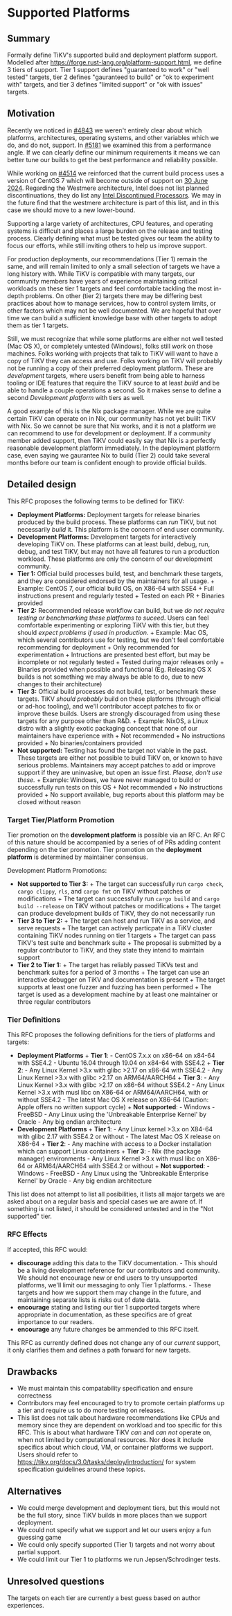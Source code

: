 # Supported Platforms

## Summary

Formally define TiKV's supported build and deployment platform support. Modelled
after https://forge.rust-lang.org/platform-support.html, we define 3 tiers of
support. Tier 1 support defines "guaranteed to work" or "well tested" targets,
tier 2 defines "gauranteed to build" or "ok to experiment with" targets, and
tier 3 defines "limited support" or "ok with issues" targets.

## Motivation

Recently we noticed in [#4843](https://github.com/tikv/tikv/issues/4843) we
weren't entirely clear about which platforms, architectures, operating systems,
and other variables which we do, and do not, support. In
[#5181](https://github.com/tikv/tikv/pull/5181) we examined this from a
performance angle. If we can clearly define our minimum requirements it means we
can better tune our builds to get the best performance and reliability possible.

While working on [#4514](https://github.com/tikv/tikv/pull/4514/) we reinforced
that the current build process uses a version of CentOS 7 which will become
outside of support on
[30 June 2024](https://en.wikipedia.org/wiki/CentOS#End-of-support_schedule).
Regarding the Westmere architecture, Intel does not list planned
discontinuations, they do list any [Intel Discontinued Processors]. We may in
the future find that the westmere architecture is part of this list, and in this
case we should move to a new lower-bound.

Supporting a large variety of architectures, CPU features, and operating systems
is difficult and places a large burden on the release and testing process.
Clearly defining what must be tested gives our team the ability to focus our
efforts, while still inviting others to help us improve support.

For production deployments, our recommendations (Tier 1) remain the same, and
will remain limited to only a small selection of targets we have a long history
with. While TiKV is compatible with many targets, our community members have
years of experience maintaining critical workloads on these tier 1 targets and
feel comfortable tackling the most in-depth problems. On other (tier 2) targets
there may be differing best practices about how to manage services, how to
control system limits, or other factors which may not be well documented. We are
hopeful that over time we can build a sufficient knowledge base with other
targets to adopt them as tier 1 targets.

Still, we must recognize that while some platforms are either not well tested
(Mac OS X), or completely untested (Windows), folks still *work* on those
machines. Folks working with projects that talk to TiKV will want to have a copy
of TiKV they can access and use. Folks working on TiKV will probably not be
running a copy of their preferred deployment platform. These are *development*
targets, where users benefit from being able to harness tooling or IDE features
that require the TiKV source to at least *build* and be able to handle a couple
operations a second. So it makes sense to define a second
*Development platform* with tiers as well.

A good example of this is the Nix package manager. While we are quite certain
TiKV can operate on in Nix, our community has not yet buiilt TiKV with Nix. So
we cannot be sure that Nix works, and it is not a platform we can recommend to
use for development or deployment. If a community member added support, then
TiKV could easily say that Nix is a perfectly reasonable development platform
immediately. In the deployment platform case, even saying we gaurantee Nix to
build (Tier 2) could take several months before our team is confident enough to
provide official builds.

## Detailed design

This RFC proposes the following terms to be defined for TiKV:

* **Deployment Platforms:** Deployment targets for release binaries produced by
  the build process. These platforms can *run* TiKV, but not necessarily *build*
  it. This platform is the concern of end user community.
* **Development Platforms:** Development targets for interactively developing
  TiKV on. These platforms can at least build, debug, run, debug, and test TiKV,
  but may not have all features to run a production workload. These platforms
  are only the concern of our development community.
* **Tier 1:** Official build processes build, test, and benchmark these targets,
  and they are considered endorsed by the maintainers for all usage.
      + Example: CentOS 7, our official build OS, on X86-64 with SSE4
      + Full instructions present and regularly tested
      + Tested on each PR
      + Binaries provided
* **Tier 2:** Recommended release workflow can build, but we *do not require
  testing or benchmarking these platforms to suceed*. Users can feel
  comfortable experimenting or exploring TiKV with this tier, but they should
  *expect problems if used in production*.
      + Example: Mac OS, which several contributors use for testing, but we
        don't feel comfortable recommending for deployment
      + Only recommended for experimentation
      + Intructions are presented best effort, but may be incomplete or not
        regularly tested
      + Tested during major releases only
      + Binaries provided when possible and functional (Eg. Releasing OS X
        builds is not something we may always be able to do, due to new changes
        to their architecture)
* **Tier 3:** Official build processes do not build, test, or benchmark these
  targets. TiKV *should probably* build on these platforms (through official or
  ad-hoc tooling), and we'll contributor accept patches to fix or improve these
  builds. Users are strongly discouraged from using these targets for any
  purpose other than R&D.
      + Example: NixOS, a Linux distro with a slightly exotic packaging concept
      that none of our maintainers have experience with
      + Not recommended
      + No instructions provided
      + No binaries/containers provided
* **Not supported:** Testing has found the target not viable in the past. These
  targets are either not possible to build TiKV on, or known to have serious
  problems. Maintainers may accept patches to add or improve support if they are
  uninvasive, but open an issue first. *Please, don't use these.*
      + Example: Windows, we have never managed to build or successfully run
        tests on this OS
      + Not recommended
      + No instructions provided
      + No support available, bug reports about this platform may be closed
        without reason

### Target Tier/Platform Promotion

Tier promotion on the **development platform** is possible via an RFC. An RFC of
this nature should be accompanied by a series of of PRs adding content depending
on the tier promotion. Tier promotion on the **deployment platform** is
determined by maintainer consensus.

Development Platform Promotions:

* **Not supported to Tier 3:**
      + The target can successfully run `cargo check`, `cargo clippy`, `rls`, and
        `cargo fmt` on TiKV without patches or modifications
      + The target can successfully run `cargo build` and `cargo build --release`
        on TiKV without patches or modifications
      + The target can produce development builds of TiKV, they do not
        necessarily run
* **Tier 3 to Tier 2:**
      + The target can host and run TiKV as a service, and serve requests
      + The target can actively particpate in a TiKV cluster containing TiKV
        nodes running on tier 1 targets
      + The target can pass TiKV's test suite and benchmark suite
      + The proposal is submitted by a regular contributor to TiKV, and they
        state they intend to maintain support
* **Tier 2 to Tier 1:**
      + The target has reliably passed TiKVs test and benchmark suites for a
        period of 3 months
      + The target can use an interactive debugger on TiKV and documentation is present
      + The target supports at least one fuzzer and fuzzing has been performed
      + The target is used as a development machine by at least one maintainer
        or three regular contributors

### Tier Definitions

This RFC proposes the following definitions for the tiers of platforms and targets:

* **Deployment Platforms**
      + **Tier 1**:
        - CentOS 7.x.x on x86-64 on x84-64 with SSE4.2
        - Ubuntu 16.04 through 19.04 on x84-64 with SSE4.2
      + **Tier 2**:
        - Any Linux Kernel >3.x with glibc >2.17 on x86-64 with SSE4.2
        - Any Linux Kernel >3.x with glibc >2.17 on ARM64/AARCH64
      + **Tier 3**:
        - Any Linux Kernel >3.x with glibc >2.17 on x86-64 without SSE4.2
        - Any Linux Kernel >3.x with musl libc on X86-64 or ARM64/AARCH64, with
          or without SSE4.2
        - The latest Mac OS X release on X86-64 (Caution: Apple offers no
          written support cycle)
      + **Not supported**:
        - Windows
        - FreeBSD
        - Any Linux using the 'Unbreakable Enterprise Kernel' by Oracle
        - Any big endian architecture
* **Development Platforms**
      + **Tier 1**:
        - Any Linux kernel >3.x on X84-64 with glibc 2.17 with SSE4.2 or without
        - The latest Mac OS X release on X86-64
      + **Tier 2**:
        - Any machine with access to a Docker installation which can support
          Linux containers
      + **Tier 3**:
        - Nix (the package manager) environments
        - Any Linux Kernel >3.x with musl libc on X86-64 or ARM64/AARCH64 with
          SSE4.2 or without
      + **Not supported**:
        - Windows
        - FreeBSD
        - Any Linux using the 'Unbreakable Enterprise Kernel' by Oracle
        - Any big endian architecture

This list does not attempt to list all posibilities, it lists all major targets
we are asked about on a regular basis and special cases we are aware of. If
something is not listed, it should be considered untested and in the "Not
supported" tier.

### RFC Effects

If accepted, this RFC would:

* **discourage** adding this data to the TiKV documentation.
      - This should be a living development reference for our contributors and
        community. We should not encourage new or end users to try unsupported
        platforms, we'll limit our messaging to only Tier 1 platforms.
      - These targets and how we support them may change in the future, and
        maintaining separate lists is risks out of date data.
* **encourage** stating and listing our tier 1 supported targets where
  appropriate in documentation, as these specifics are of great importance to
  our readers.
* **encourage** any future changes be ammended to this RFC itself.

This RFC as currently defined does not change any of our *current* support, it
only clarifies them and defines a path forward for new targets.

## Drawbacks

* We must maintain this compatability specification and ensure correctness
* Contributors may feel encouraged to try to promote certain platforms up a tier
  and require us to do more testing on releases.
* This list does not talk about hardware recommendations like CPUs and memory
  since they are dependent on workload and too specific for this RFC. This is
  about what hardware TiKV *can* and *can not* operate on, when not limited by
  computational resources. Nor does it include specifics about which cloud, VM, or
  container platforms we support. Users should refer to
  https://tikv.org/docs/3.0/tasks/deploy/introduction/ for system specification
  guidelines around these topics.

## Alternatives

* We could merge development and deployment tiers, but this would not be the
  full story, since TiKV builds in more places than we support deployment.
* We could not specify what we support and let our users enjoy a fun guessing game
* We could only specify supported (Tier 1) targets and not worry about partial support.
* We could limit our Tier 1 to platforms we run Jepsen/Schrodinger tests.

## Unresolved questions

The targets on each tier are currently a best guess based on author experiences.

[Intel Discontinued Processors]: https://www.intel.com/content/www/us/en/support/articles/000022396/processors.html
